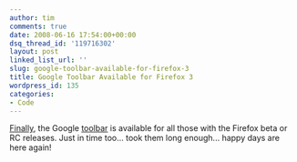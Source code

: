 ```yaml
---
author: tim
comments: true
date: 2008-06-16 17:54:00+00:00
dsq_thread_id: '119716302'
layout: post
linked_list_url: ''
slug: google-toolbar-available-for-firefox-3
title: Google Toolbar Available for Firefox 3
wordpress_id: 135
categories:
- Code
---
```


[Finally](http://blogoscoped.com/archive/2008-06-16.html#n62), the Google
[toolbar](http://toolbar.google.com/) is available for all those with the
Firefox beta or RC releases. Just in time too... took them long enough...
happy days are here again!